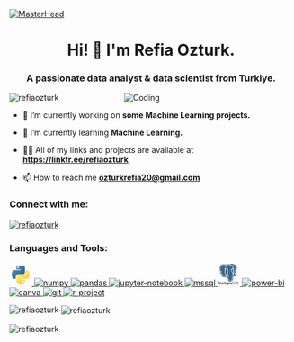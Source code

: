 [![MasterHead](https://i.pinimg.com/originals/9e/0a/c8/9e0ac82bc17ff00708da6bd09593177e.gif)](https://rishavchanda.io)
<h1 align="center">Hi! 👋 I'm Refia Ozturk.</h1>
<h3 align="center">A passionate data analyst & data scientist from Turkiye.</h3>
<img align="right" alt="Coding" width="300" src="https://stemettes.org/zine/wp-content/uploads/sites/3/2021/12/ai-gif.gif">

<p align="left"> <img src="https://komarev.com/ghpvc/?username=refiaozturk&label=Profile%20views&color=0e75b6&style=flat" alt="refiaozturk" /> </p>

- 🔭 I’m currently working on **some Machine Learning projects.**

- 🌱 I’m currently learning **Machine Learning.**

- 👨‍💻 All of my links and projects are available at **https://linktr.ee/refiaozturk**

- 📫 How to reach me **ozturkrefia20@gmail.com**

<h3 align="left">Connect with me:</h3>
<p align="left">
<a href="https://linkedin.com/in/refiaozturk" target="blank"><img align="center" src="https://raw.githubusercontent.com/rahuldkjain/github-profile-readme-generator/master/src/images/icons/Social/linked-in-alt.svg" alt="refiaozturk" height="30" width="40" /></a>
</p>

<h3 align="left">Languages and Tools:</h3>
<p align="left"> <a href="https://www.python.org" target="_blank" rel="noreferrer"> <img src="https://raw.githubusercontent.com/devicons/devicon/master/icons/python/python-original.svg" alt="python" width="40" height="40"/> <a href="https://numpy.org/" target="_blank" rel="noreferrer"> <img src="https://numpy.org/images/logo.svg" alt="numpy" width="40" height="40"/> <a href="https://pandas.pydata.org/" target="_blank" rel="noreferrer"> <img src="https://encrypted-tbn0.gstatic.com/images?q=tbn:ANd9GcQmbk2Guoy3pIIK3-EqKfAMaUFnCY5zEOq20A&s" alt="pandas" width="65" height="35"/> <a href="https://jupyter.org/" target="_blank" rel="noreferrer"> <img src="https://jupyter.org/assets/logos/rectanglelogo-greytext-orangebody-greymoons.svg" alt="jupyter-notebook" width="65" height="35"/> <a href="https://www.microsoft.com/en-us/sql-server" target="_blank" rel="noreferrer"> <img src="https://www.svgrepo.com/show/303229/microsoft-sql-server-logo.svg" alt="mssql" width="55" height="40"/> </a> <a href="https://www.postgresql.org" target="_blank" rel="noreferrer"> <img src="https://raw.githubusercontent.com/devicons/devicon/master/icons/postgresql/postgresql-original-wordmark.svg" alt="postgresql" width="40" height="40"/> </a> <a href="https://www.microsoft.com/en-us/power-platform/products/power-bi" target="_blank" rel="noreferrer"> <img src="https://seekvectorlogo.com/wp-content/uploads/2022/02/power-bi-vector-logo-2022.png" alt="power-bi" width="55" height="40"/> <a href="https://www.canva.com" target="_blank" rel="noreferrer"> <img src="https://freelogopng.com/images/all_img/1656733637logo-canva-png.png" alt="canva" width="40" height="40"/> </a> <a href="https://git-scm.com/" target="_blank" rel="noreferrer"> <img src="https://www.vectorlogo.zone/logos/git-scm/git-scm-icon.svg" alt="git" width="40" height="40"/> </a> </a> <a href="https://www.r-project.org/" target="_blank" rel="noreferrer"> <img src="https://www.r-project.org/Rlogo.png" alt="r-project" width="40" height="40"/> </a> </p> 

<p><img align="left" src="https://github-readme-stats.vercel.app/api/top-langs?username=refiaozturk&show_icons=true&locale=en&layout=compact" alt="refiaozturk" /></p>

<p>&nbsp;<img align="center" src="https://github-readme-stats.vercel.app/api?username=refiaozturk&show_icons=true&locale=en" alt="refiaozturk" /></p>

<p><img align="center" src="https://github-readme-streak-stats.herokuapp.com/?user=refiaozturk&" alt="refiaozturk" /></p>
